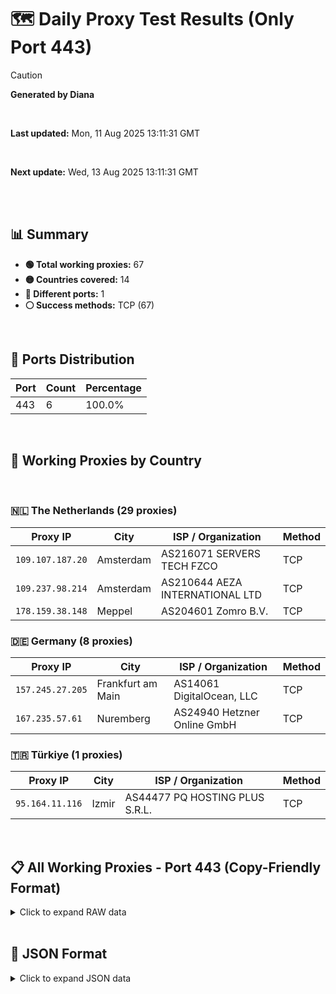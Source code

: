 # 🗺️ Daily Proxy Test Results (Only Port 443)

> [!CAUTION]
>
> **Generated by Diana**
>
> <br/>
>
> **Last updated:** Mon, 11 Aug 2025 13:11:31 GMT
>
> <br/>
>
> **Next update:** Wed, 13 Aug 2025 13:11:31 GMT
>
> <br/>

</br>

## 📊 Summary

- **🟢 Total working proxies:** 67
- **🟡 Countries covered:** 14
- **🔴 Different ports:** 1
- **⚪ Success methods:** TCP (67)

<br/>

## 🔌 Ports Distribution

| Port | Count | Percentage |
| ---- | ----- | ---------- |
| 443  | 6     | 100.0%     |

<br/>

## 🫧 Working Proxies by Country

<br/>

### 🇳🇱 The Netherlands (29 proxies)

| Proxy IP         | City      | ISP / Organization              | Method |
| ---------------- | --------- | ------------------------------- | ------ |
| `109.107.187.20` | Amsterdam | AS216071 SERVERS TECH FZCO      | TCP    |
| `109.237.98.214` | Amsterdam | AS210644 AEZA INTERNATIONAL LTD | TCP    |
| `178.159.38.148` | Meppel    | AS204601 Zomro B.V.             | TCP    |

### 🇩🇪 Germany (8 proxies)

| Proxy IP         | City              | ISP / Organization          | Method |
| ---------------- | ----------------- | --------------------------- | ------ |
| `157.245.27.205` | Frankfurt am Main | AS14061 DigitalOcean, LLC   | TCP    |
| `167.235.57.61`  | Nuremberg         | AS24940 Hetzner Online GmbH | TCP    |

### 🇹🇷 Türkiye (1 proxies)

| Proxy IP        | City  | ISP / Organization             | Method |
| --------------- | ----- | ------------------------------ | ------ |
| `95.164.11.116` | Izmir | AS44477 PQ HOSTING PLUS S.R.L. | TCP    |

<br/>

## 📋 All Working Proxies - Port 443 (Copy-Friendly Format)

<details>
<summary>Click to expand RAW data</summary>

```
109.107.187.20
109.237.98.214
178.159.38.148
157.245.27.205
167.235.57.61
95.164.11.116
```

</details>

<br/>

## 💾 JSON Format

<details>
<summary>Click to expand JSON data</summary>

```json
[
  {
    "ip": "94.177.8.40",
    "port": "443",
    "method": "TCP",
    "country": "Austria",
    "city": "Wien",
    "as": "AS40994 Hohl IT e.U.",
    "proxy": "unknown"
  },
  {
    "ip": "34.83.245.149",
    "port": "443",
    "method": "TCP",
    "country": "United States",
    "city": "The Dalles",
    "as": "AS396982 Google LLC",
    "proxy": "unknown"
  },
  {
    "ip": "35.247.124.181",
    "port": "443",
    "method": "TCP",
    "country": "United States",
    "city": "The Dalles",
    "as": "AS396982 Google LLC",
    "proxy": "unknown"
  }
]
```

</details>

